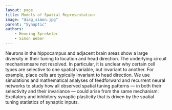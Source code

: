 ```yaml
---
layout: page
title: Models of Spatial Representation
image: "diag_simon.jpg"
parent: "Synaptic"
authors:
    - Henning Sprekeler
    - Simon Weber
---
```

Neurons  in  the  hippocampus  and  adjacent  brain  areas  show  a  large  diversity  in  their  tuning  to  location  and  head  direction.  The  underlying  circuit  mechanismsare  not  resolved.  In  particular,  it  is  unclear  why  certain  cell  types  are  selective  to  one  spatial  variable,  but  invariant  to  another.  For  example,  place  cells  are  typically  invariant  to  head  direction.  We  use  simulations  and  mathematical  analyses  of  feedforward  and  recurrent  neural  networks  to  study  how  all  observed  spatial  tuning  patterns  —  in  both  their  selectivity  and  their  invariance  —  could  arise  from  the  same  mechanism:  Excitatory  and  inhibitory  synaptic  plasticity  that  is  driven  by  the  spatial  tuning  statistics  of  synaptic  inputs.

